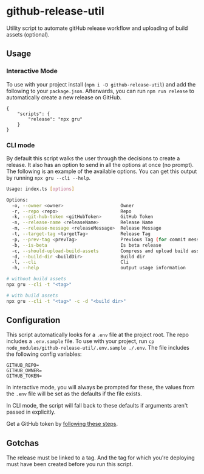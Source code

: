 # github-release-util
Utility script to automate gitHub release workflow and uploading of build assets (optional). 

## Usage

### Interactive Mode
To use with your project install (`npm i -D github-release-util`) and add the following to your `package.json`. Afterwards, you can run `npm run release` to automatically create a new release on GitHub.
```
{
    "scripts": {
        "release": "npx gru"
    }
}
```

### CLI mode
By default this script walks the user through the decisions to create a release. It also has an option to send in all the options at once (no prompt). The following is an example of the available options. You can get this output by running `npx gru --cli --help`.

```sh
Usage: index.ts [options]

Options:
  -o, --owner <owner>                     Owner
  -r, --repo <repo>                       Repo
  -k, --git-hub-token <gitHubToken>       GitHub Token
  -n, --release-name <releaseName>        Release Name
  -m, --release-message <releaseMessage>  Release Message
  -t, --target-tag <targetTag>            Release Tag
  -p, --prev-tag <prevTag>                Previous Tag (for commit message purposes, only used if release message is not defined)
  -b, --is-beta                           Is beta release
  -c, --should-upload-build-assets        Compress and upload build assets
  -d, --build-dir <buildDir>              Build dir
  -l, --cli                               Cli
  -h, --help                              output usage information

# without build assets
npx gru --cli -t "<tag>"

# with build assets
npx gru --cli -t "<tag>" -c -d "<build dir>"
```

## Configuration
This script automatically looks for a `.env` file at the project root. The repo includes a `.env.sample` file. To use with your project, run `cp node_modules/github-release-util/.env.sample ./.env`. The file includes the following config variables:

```
GITHUB_REPO=
GITHUB_OWNER=
GITHUB_TOKEN=
```

In interactive mode, you will always be prompted for these, the values from the `.env` file will be set as the defaults if the file exists.

In CLI mode, the script will fall back to these defaults if arguments aren't passed in explicitly. 

Get a GitHub token by [following these steps](https://help.github.com/en/articles/creating-a-personal-access-token-for-the-command-line).

## Gotchas
The release must be linked to a tag. And the tag for which you're deploying must have been created before you run this script.